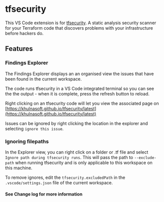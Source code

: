 # tfsecurity

This VS Code extension is for [tfsecurity](https://khulnasoft.github.io/tfsecurity/latest). A static analysis security scanner for your Terraform code that discovers problems with your infrastructure before hackers do.

## Features

### Findings Explorer

The Findings Explorer displays an an organised view the issues that have been found in the current workspace.

The code runs tfsecurity in a VS Code integrated terminal so you can see the the output - when it is complete, press the refresh button to reload.

Right clicking on an tfsecurity code will let you view the associated page on [https://khulnasoft.github.io/tfsecurity/latest](https://khulnasoft.github.io/tfsecurity/latest)

Issues can be ignored by right clicking the location in the explorer and selecting `ignore this issue`.

### Ignoring filepaths

In the Explorer view, you can right click on a folder or .tf file and select `Ignore path during tfsecurity runs`. This will pass the path to `--exclude-path` when running tfsecurity and is only applicable to this workspace on this machine.

To remove ignores, edit the `tfsecurity.excludedPath` in the `.vscode/settings.json` file of the current workspace.

#### See Change log for more information
